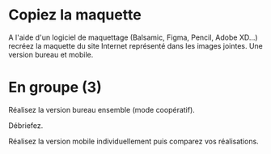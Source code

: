 # Copiez la maquette
A l'aide d'un logiciel de maquettage (Balsamic, Figma, Pencil, Adobe XD...) recréez la maquette du site Internet représenté dans les images jointes. Une version bureau et mobile.

# En groupe (3)

Réalisez la version bureau ensemble (mode coopératif).

Débriefez.

Réalisez la version mobile individuellement puis comparez vos réalisations.


